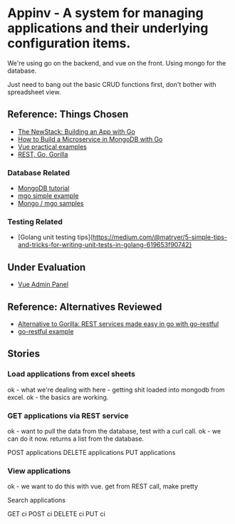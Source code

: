 # Appinv - A system for managing applications and their underlying configuration items.

We're using go on the backend, and vue on the front. Using mongo for the database.

Just need to bang out the basic CRUD functions first, don't bother with spreadsheet view.

## Reference: Things Chosen
* [The NewStack: Building an App with Go](https://thenewstack.io/make-a-restful-json-api-go/)
* [How to Build a Microservice in MongoDB with Go](http://goinbigdata.com/how-to-build-microservice-with-mongodb-in-golang/)
* [Vue practical examples](https://tutorialzine.com/2016/03/5-practical-examples-for-learning-vue-js)
* [REST, Go, Gorilla](https://medium.com/@maumribeiro/a-fullstack-epic-part-i-a-rest-api-in-go-accessing-mongo-db-608b46e969cd)

### Database Related
* [MongoDB tutorial](https://www.youtube.com/watch?v=pWbMrx5rVBE)
* [mgo simple example](http://www.jancarloviray.com/blog/go-mongodb-simple-example/)
* [Mongo / mgo samples](https://gist.github.com/ardan-bkennedy/9198289)

### Testing Related
* [Golang unit testing tips](https://medium.com/@matryer/5-simple-tips-and-tricks-for-writing-unit-tests-in-golang-619653f90742}

## Under Evaluation
* [Vue Admin Panel](https://github.com/vue-bulma/vue-admin)

## Reference: Alternatives Reviewed
* [Alternative to Gorilla: REST services made easy in go with go-restful](https://github.com/emicklei/go-restful)
* [go-restful example](http://ernestmicklei.com/2012/11/go-restful-first-working-example/)

Stories
---
### Load applications from excel sheets
ok - what we're dealing with here - getting shit loaded into mongodb from excel.
ok - the basics are working.

### GET applications via REST service
ok - want to pull the data from the database, test with a curl call.
ok - we can do it now. returns a list from the database.

POST applications
DELETE applications
PUT applications

### View applications
ok - we want to do this with vue. get from REST call, make pretty

Search applications

GET ci
POST ci
DELETE ci
PUT ci
